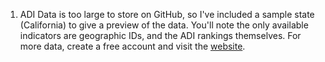 1. ADI Data is too large to store on GitHub, so I've included a sample state (California) to give a preview of the data. You'll note the only available indicators are geographic IDs, and the ADI rankings themselves. For more data, create a free account and visit the [website](https://www.neighborhoodatlas.medicine.wisc.edu/download).
